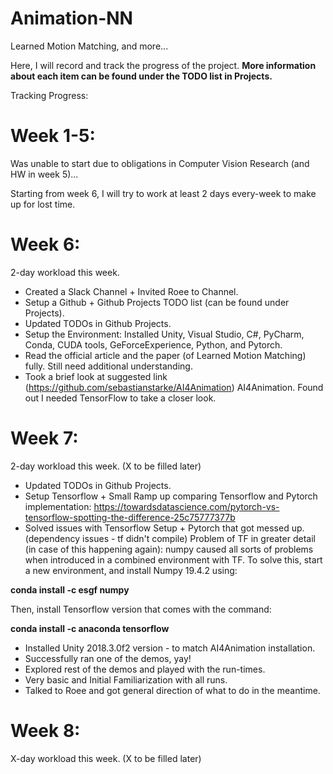 # Animation-NN
Learned Motion Matching, and more...

Here, I will record and track the progress of the project.
__More information about each item can be found under the TODO list in Projects.__

Tracking Progress:

# Week 1-5: 
Was unable to start due to obligations in Computer Vision Research (and HW in week 5)...

Starting from week 6, I will try to work at least 2 days every-week to make up for lost time.
# Week 6: 
2-day workload this week. 
* Created a Slack Channel + Invited Roee to Channel.
* Setup a Github + Github Projects TODO list (can be found under Projects). 
* Updated TODOs in Github Projects.
* Setup the Environment: Installed Unity, Visual Studio, C#, PyCharm, Conda, CUDA tools, GeForceExperience, Python, and Pytorch.
* Read the official article and the paper (of Learned Motion Matching) fully. Still need additional understanding.
* Took a brief look at suggested link (https://github.com/sebastianstarke/AI4Animation) AI4Animation. Found out I needed TensorFlow to take a closer look.

# Week 7:
2-day workload this week. (X to be filled later)
* Updated TODOs in Github Projects.
* Setup Tensorflow + Small Ramp up comparing Tensorflow and Pytorch implementation: https://towardsdatascience.com/pytorch-vs-tensorflow-spotting-the-difference-25c75777377b
* Solved issues with Tensorflow Setup + Pytorch that got messed up. (dependency issues - tf didn't compile)
Problem of TF in greater detail (in case of this happening again):
numpy caused all sorts of problems when introduced in a combined environment with TF. To solve this,
start a new environment, and install Numpy 19.4.2 using:

__conda install -c esgf numpy__

Then, install Tensorflow version that comes with the command:

__conda install -c anaconda tensorflow__
* Installed Unity 2018.3.0f2 version - to match AI4Animation installation.
* Successfully ran one of the demos, yay!
* Explored rest of the demos and played with the run-times.
* Very basic and Initial Familiarization with all runs.
* Talked to Roee and got general direction of what to do in the meantime.

# Week 8:
X-day workload this week. (X to be filled later)


